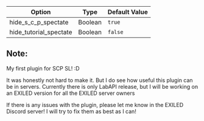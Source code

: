 | Option                 | Type     | Default Value                                            |
|------------------------|----------|----------------------------------------------------------|
| hide_s_c_p_spectate    | Boolean  | `true`                                                   |
| hide_tutorial_spectate | Boolean  | `false`                                                  |

## Note:
My first plugin for SCP SL! :D

It was honestly not hard to make it. But I do see how useful this plugin can be in servers.
Currently there is only LabAPI release, but I will be working on an EXILED version for all the EXILED server owners

If there is any issues with the plugin, please let me know in the EXILED Discord server! I will try to fix them as best as I can!
